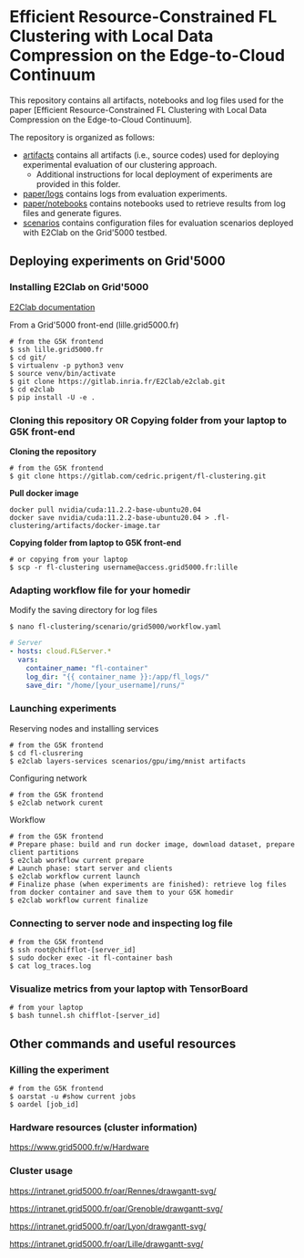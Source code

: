 # Efficient Resource-Constrained FL Clustering with Local Data Compression on the Edge-to-Cloud Continuum

This repository contains all artifacts, notebooks and log files used for the paper [Efficient Resource-Constrained FL Clustering with Local Data Compression on the Edge-to-Cloud Continuum].

The repository is organized as follows:
- [artifacts](artifacts) contains all artifacts (i.e., source codes) used for deploying experimental evaluation of our clustering approach.
  - Additional instructions for local deployment of experiments are provided in this folder.
- [paper/logs](paper/logs) contains logs from evaluation experiments.
- [paper/notebooks](paper/notebooks) contains notebooks used to retrieve results from log files and generate figures.
- [scenarios](scenarios) contains configuration files for evaluation scenarios deployed with E2Clab on the Grid'5000 testbed.



## Deploying experiments on Grid'5000

### Installing E2Clab on Grid'5000
[E2Clab documentation](https://e2clab.gitlabpages.inria.fr/e2clab/index.html)

From a Grid'5000 front-end (lille.grid5000.fr)
```shell
# from the G5K frontend
$ ssh lille.grid5000.fr
$ cd git/
$ virtualenv -p python3 venv
$ source venv/bin/activate
$ git clone https://gitlab.inria.fr/E2Clab/e2clab.git
$ cd e2clab
$ pip install -U -e .
```

### Cloning this repository OR Copying folder from your laptop to G5K front-end
**Cloning the repository**
```shell
# from the G5K frontend
$ git clone https://gitlab.com/cedric.prigent/fl-clustering.git
```

**Pull docker image**
```shell
docker pull nvidia/cuda:11.2.2-base-ubuntu20.04
docker save nvidia/cuda:11.2.2-base-ubuntu20.04 > .fl-clustering/artifacts/docker-image.tar
```

**Copying folder from laptop to G5K front-end**
```shell
# or copying from your laptop
$ scp -r fl-clustering username@access.grid5000.fr:lille
```

### Adapting workflow file for your homedir
Modify the saving directory for log files 
```shell
$ nano fl-clustering/scenario/grid5000/workflow.yaml
```
```yaml
# Server
- hosts: cloud.FLServer.*
  vars:
    container_name: "fl-container"
    log_dir: "{{ container_name }}:/app/fl_logs/"
    save_dir: "/home/[your_username]/runs/"
```

### Launching experiments
Reserving nodes and installing services
```shell
# from the G5K frontend
$ cd fl-clusrering
$ e2clab layers-services scenarios/gpu/img/mnist artifacts
```

Configuring network
```shell
# from the G5K frontend
$ e2clab network curent
```

Workflow
```shell
# from the G5K frontend
# Prepare phase: build and run docker image, download dataset, prepare client partitions
$ e2clab workflow current prepare
# Launch phase: start server and clients
$ e2clab workflow current launch
# Finalize phase (when experiments are finished): retrieve log files from docker container and save them to your G5K homedir
$ e2clab workflow current finalize
```

### Connecting to server node and inspecting log file
```shell
# from the G5K frontend
$ ssh root@chifflot-[server_id]
$ sudo docker exec -it fl-container bash
$ cat log_traces.log
```

### Visualize metrics from your laptop with TensorBoard
```shell
# from your laptop
$ bash tunnel.sh chifflot-[server_id]
```

## Other commands and useful resources

### Killing the experiment
```shell
# from the G5K frontend
$ oarstat -u #show current jobs
$ oardel [job_id]
```

### Hardware resources (cluster information)
https://www.grid5000.fr/w/Hardware

### Cluster usage
https://intranet.grid5000.fr/oar/Rennes/drawgantt-svg/

https://intranet.grid5000.fr/oar/Grenoble/drawgantt-svg/

https://intranet.grid5000.fr/oar/Lyon/drawgantt-svg/

https://intranet.grid5000.fr/oar/Lille/drawgantt-svg/
